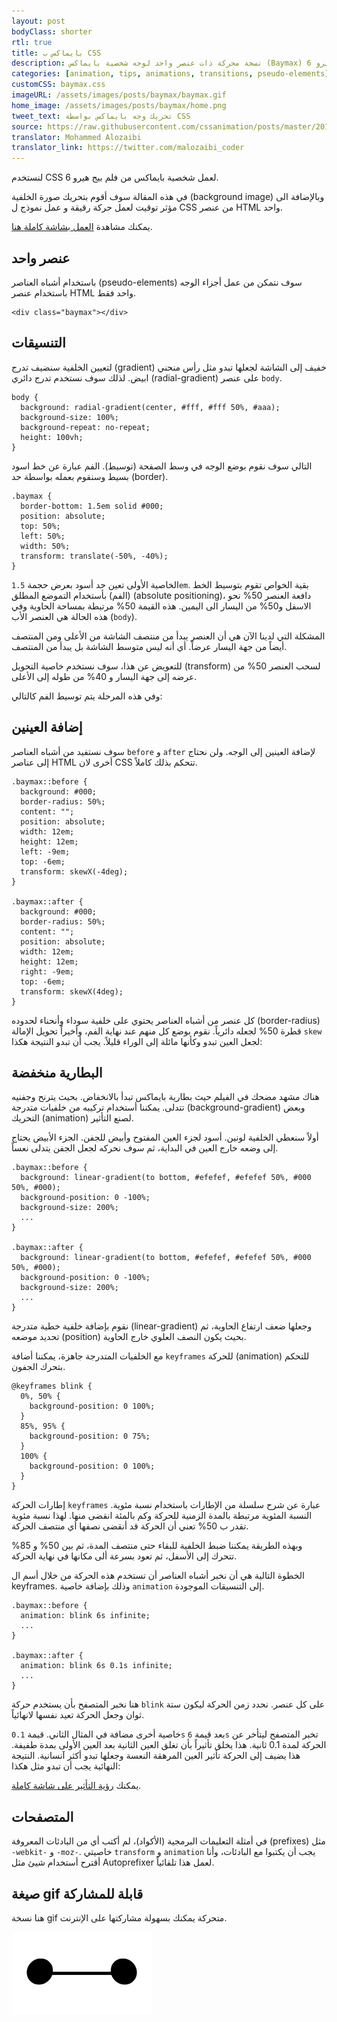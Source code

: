 ```yaml
---
layout: post
bodyClass: shorter
rtl: true
title: بايماكس ب CSS
description: نسخة محركة ذات عنصر واحد لوجه شخصية بايماكس (Baymax) من بيج هيرو 6 (Big Hero 6).
categories: [animation, tips, animations, transitions, pseudo-elements]
customCSS: baymax.css
imageURL: /assets/images/posts/baymax/baymax.gif
home_image: /assets/images/posts/baymax/home.png
tweet_text: تحريك وجه بايماكس بواسطة CSS
source: https://raw.githubusercontent.com/cssanimation/posts/master/2015-02-18-baymax.md
translator: Mohammed Alozaibi
translator_link: https://twitter.com/malozaibi_coder
---
```


لنستخدم CSS لعمل شخصية بايماكس من فلم بيج هيرو 6.

في هذه المقالة سوف أقوم بتحريك صورة الخلفية (background image) وبالإضافة الى مؤثر توقيت لعمل حركة رقيقة و عمل نموذج ل CSS من عنصر HTML واحد.

<section class="demo-container baymax-container"><a href="http://codepen.io/donovanh/full/ZYaMjw/" class="baymax"></a></section>

يمكنك مشاهدة [العمل بشاشة كاملة هنا](http://codepen.io/donovanh/full/ZYaMjw/).

## عنصر واحد

باستخدام أشباه العناصر (pseudo-elements) سوف نتمكن من عمل أجزاء الوجه باستخدام عنصر HTML واحد فقط. 
 

    <div class="baymax"></div>


## التنسيقات

لتعيين الخلفية سنضيف تدرج (gradient) خفيف إلى الشاشة لجعلها تبدو مثل رأس منحني ابيض. لذلك سوف نستخدم تدرج دائري (radial-gradient) على عنصر `body`.
 

    body {
      background: radial-gradient(center, #fff, #fff 50%, #aaa);
      background-size: 100%;
      background-repeat: no-repeat;
      height: 100vh;
    }


التالي سوف نقوم بوضع الوجه في وسط الصفحة (توسيط). الفم عبارة عن خط اسود بسيط وسنقوم بعمله بواسطة حد (border).
 

    .baymax {
      border-bottom: 1.5em solid #000;
      position: absolute;
      top: 50%;
      left: 50%;
      width: 50%;
      transform: translate(-50%, -40%);
    }


الخاصية الأولى تعين حد أسود بعرض حجمة `1.5em`. بقية الخواص تقوم بتوسيط الخط (الفم) بأستخدام التموضع المطلق (absolute positioning)، دافعة العنصر&nbsp;50%&nbsp;نحو الاسفل و50% من اليسار الى اليمين. هذه القيمة 50% مرتبطة بمساحة&nbsp;الحاوية وفي هذه الحالة هي العنصر الأب&nbsp;(`body`).

المشكلة التي لدينا الآن هي أن العنصر يبدأ من منتصف الشاشة من الأعلى ومن المنتصف أيضاً من جهة اليسار عرضاً. أي أنه ليس متوسط الشاشة بل يبدأ من المنتصف.

للتعويض عن هذا، سوف نستخدم خاصية التحويل (transform) لسحب العنصر 50% من عرضه إلى جهة اليسار و 40% من طوله إلى الأعلى.

وفي هذه المرحلة يتم توسيط الفم كالتالي:

<section class="demo-container baymax-container"><span class="baymax no-pseudo-elements"></span></section>

## إضافة العينين

سوف نستفيد من أشباه العناصر `before` و `after` لإضافة العينين إلى الوجه. ولن نحتاج إلى عناصر HTML أخرى لان CSS تتحكم بذلك كاملاً.
 

    .baymax::before {
      background: #000;
      border-radius: 50%;
      content: "";
      position: absolute;
      width: 12em;
      height: 12em;
      left: -9em;
      top: -6em;
      transform: skewX(-4deg);
    }

    .baymax::after {
      background: #000;
      border-radius: 50%;
      content: "";
      position: absolute;
      width: 12em;
      height: 12em;
      right: -9em;
      top: -6em;
      transform: skewX(4deg);
    }


كل عنصر من أشباه العناصر يحتوي على خلفية سوداء وأنحناء لحدوده (border-radius) قطرة 50% لجعله دائرياً. نقوم بوضع كل منهم عند نهاية الفم، وأخيراً تحويل الإمالة `skew` لجعل العين تبدو وكأنها مائلة إلى الوراء قليلاً. يجب أن تبدو النتيجة هكذا:

<section class="demo-container baymax-container"><span class="baymax no-animation"></span></section>

## البطارية منخفضة

هناك مشهد مضحك في الفيلم حيث بطارية بايماكس تبدأ بالانخفاض. بحيث يترنح وجفنيه تتدلى. يمكننا أستخدام تركيبه من خلفيات متدرجة (background-gradient) وبعض التحريك (animation) لصنع التأثير.

أولاً سنعطي الخلفية لونين. أسود لجزء العين المفتوح وأبيض للجفن. الجزء الأبيض يحتاج إلى وضعه خارج العين في البداية، ثم سوف نحركه لجعل الجفن يتدلى نعساً.
 

    .baymax::before {
      background: linear-gradient(to bottom, #efefef, #efefef 50%, #000 50%, #000);
      background-position: 0 -100%;
      background-size: 200%;
      ...
    }

    .baymax::after {
      background: linear-gradient(to bottom, #efefef, #efefef 50%, #000 50%, #000);
      background-position: 0 -100%;
      background-size: 200%;
      ...
    }


نقوم بإضافة خلفية خطية متدرجة (linear-gradient) وجعلها ضعف ارتفاع الحاوية، ثم تحديد موضعه (position) بحيث يكون النصف العلوي خارج الحاوية.

مع الخلفيات المتدرجة جاهزة، يمكننا أضافة `keyframes` للحركة (animation) للتحكم بتحرك الجفون.
 

    @keyframes blink {
      0%, 50% {
        background-position: 0 100%;
      }
      85%, 95% {
        background-position: 0 75%;
      }
      100% {
        background-position: 0 100%;
      }
    }


إطارات الحركة `keyframes` عبارة عن شرح سلسلة من الإطارات باستخدام نسبة مئوية. النسبة المئوية مرتبطة بالمدة الزمنية للحركة وكم بالمئة انقضى منها. لهذا نسبة مئوية تقدر ب 50% تعني أن الحركة قد أنقضى نصفها أي منتصف الحركة.

وبهذه الطريقة يمكننا ضبط الخلفية للبقاء حتى منتصف المدة، ثم بين 50% و 85% تتحرك إلى الأسفل، ثم تعود بسرعة ألى مكانها في نهاية الحركة.

الخطوة التالية هي أن نخبر أشباه العناصر أن تستخدم هذه الحركة من خلال أسم ال keyframes. وذلك بإضافة خاصية `animation` إلى التنسيقات الموجودة.
 

    .baymax::before {
      animation: blink 6s infinite;
      ...
    }

    .baymax::after {
      animation: blink 6s 0.1s infinite;
      ...
    }


هنا نخبر المتصفح بأن يستخدم حركة `blink` على كل عنصر. نحدد زمن الحركة ليكون ستة ثوان وجعل الحركة تعيد نفسها لانهائياً.

خاصية أخرى مضافة في المثال الثاني. قيمة `0.1s` بعد قيمة&nbsp;`6s` تخبر المتصفح ليتأخر عن الحركة لمدة 0.1 ثانية. هذا يخلق تأثيراً بأن تغلق العين الثانية بعد العين الأولى بمدة طفيفة. هذا يضيف إلى الحركة تأثير العين المرهقة النعسة وجعلها تبدو أكثر آنسانية. النتيجة النهائية يجب أن تبدو مثل هكذا:

<section class="demo-container baymax-container"><a href="http://codepen.io/donovanh/full/ZYaMjw/" class="baymax"></a></section>

يمكنك [رؤية التأثير على شاشة كاملة](http://codepen.io/donovanh/full/ZYaMjw/).

## المتصفحات

في أمثلة التعليمات البرمجية (الأكواد)، لم أكتب أي من البادئات المعروفة (prefixes) مثل `-webkit-` و `-moz-`. خاصيتي `transform` و `animation` يجب أن يكتبوا مع البادئات، وأنا أقترح أستخدام شيئ مثل Autoprefixer لعمل هذا تلقائياً. 

## صيغة gif قابلة للمشاركة

هنا نسخة gif متحركة يمكنك بسهولة مشاركتها على الإنترنت.

[<img src="/assets/images/posts/baymax/baymax.gif" style="max-width:225px" />](/assets/images/posts/baymax/baymax.gif)


